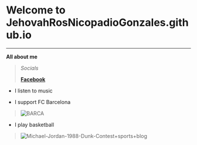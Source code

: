 # Welcome to JehovahRosNicopadioGonzales.github.io
---
**All about me**
> *Socials*
> 
> [**Facebook**](https://www.facebook.com/jeho.felingonzales)
>
- I listen to music
>
- I support FC Barcelona
>![BARCA](https://user-images.githubusercontent.com/118245572/203472957-e35044a8-9893-4b54-8f49-5322bff766a6.jpg)
- I play basketball
>![Michael-Jordan-1988-Dunk-Contest+sports+blog](https://user-images.githubusercontent.com/118245572/203474938-371af5cd-ae6b-47ad-a2f3-63d0ea3df6ef.jpg)

>
